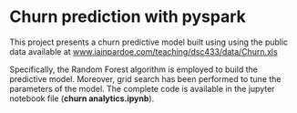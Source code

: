 # Churn prediction with pyspark
This project presents a churn predictive model built using using the public data available at www.iainpardoe.com/teaching/dsc433/data/Churn.xls

Specifically, the Random Forest algorithm is employed to build the predictive model. Moreover, grid search has been performed to tune the parameters of the model. The complete code is available in the jupyter notebook file (**churn analytics.ipynb**). 
